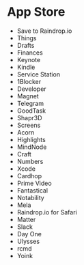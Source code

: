 # App Store
- Save to Raindrop.io
- Things
- Drafts
- Finances
- Keynote
- Kindle
- Service Station
- 1Blocker
- Developer
- Magnet
- Telegram
- GoodTask
- Shapr3D
- Screens
- Acorn
- Highlights
- MindNode
- Craft
- Numbers
- Xcode
- Cardhop
- Prime Video
- Fantastical
- Notability
- Mela
- Raindrop.io for Safari
- Matter
- Slack
- Day One
- Ulysses
- rcmd
- Yoink
